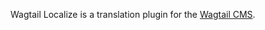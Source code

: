 Wagtail Localize is a translation plugin for the [Wagtail CMS](https://github.com/wagtail/wagtail).

